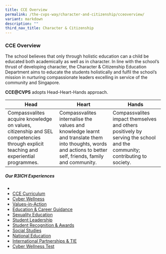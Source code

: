 ```yaml
---
title: CCE Overview
permalink: /the-cvps-way/character-and-citizenship/cceoverview/
variant: markdown
description: ""
third_nav_title: Character & Citizenship
---
```

### **CCE Overview**
The school believes that only through holistic education can a child be educated both academically as well as in character. In line with the school’s thrust of developing character, the Character & Citizenship Education Department aims to educate the students holistically and fulfil the school’s mission in nurturing compassionate leaders excelling in service of the community and Singapore. 

**CCE@CVPS** adopts Head-Heart-Hands approach.

| **Head** | **Heart** | **Hands** |
| -------- | -------- | -------- |
| Compassvalites acquire knowledge on values, citizenship and SEL competencies through explicit teaching and experiential programmes. | Compassvalites internalise the values and knowledge learnt and translate them into thoughts, words and actions to better self, friends, family and community.     | Compassvalites impact themselves and others positively by serving the school and the community; contributing to society. |

##### **Our R3ICH Experiences**
*
*  [CCE Curriculum](the-cvps-way/character-and-citizenship/ccecurriculum/)
* [Cyber Wellness](/the-cvps-way/character-and-citizenship/cyberwellness)
* [Values-in-Action](https://www.compassvalepri.moe.edu.sg/the-cvps-way/character-and-citizenship/via)
* [Education & Career Guidance](https://www.compassvalepri.moe.edu.sg/the-cvps-way/character-and-citizenship/ecg)
* [Sexuality Education](https://www.compassvalepri.moe.edu.sg/the-cvps-way/character-and-citizenship/sed/)
* [Student Leadership](https://www.compassvalepri.moe.edu.sg/the-cvps-way/character-and-citizenship/studentlead/)
* [Student Recognition & Awards](https://www.compassvalepri.moe.edu.sg/the-cvps-way/character-and-citizenship/studentrecognition)
* [Social Studies](https://www.compassvalepri.moe.edu.sg/the-cvps-way/character-and-citizenship/ss/)
* [National Education](https://www.compassvalepri.moe.edu.sg/the-cvps-way/character-and-citizenship/ne/)
* [International Partnerships & TIE](https://www.compassvalepri.moe.edu.sg/the-cvps-way/character-and-citizenship/ip&tie)
* [Cyber Wellness Test](the-cvps-way/character-and-citizenship/ecg)